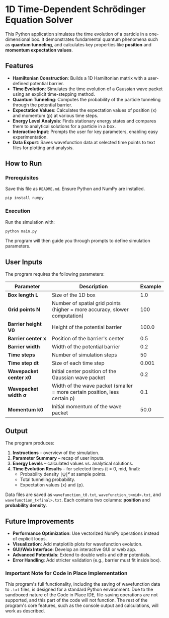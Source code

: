 # **1D Time-Dependent Schrödinger Equation Solver**

This Python application simulates the time evolution of a particle in a one-dimensional box. It demonstrates fundamental quantum phenomena such as **quantum tunneling**, and calculates key properties like **position** and **momentum expectation values**.

## **Features**

- **Hamiltonian Construction**: Builds a 1D Hamiltonian matrix with a user-defined potential barrier.  
- **Time Evolution**: Simulates the time evolution of a Gaussian wave packet using an explicit time-stepping method.  
- **Quantum Tunneling**: Computes the probability of the particle tunneling through the potential barrier.  
- **Expectation Values**: Calculates the expectation values of position ⟨x⟩ and momentum ⟨p⟩ at various time steps.  
- **Energy Level Analysis**: Finds stationary energy states and compares them to analytical solutions for a particle in a box.  
- **Interactive Input**: Prompts the user for key parameters, enabling easy experimentation.  
- **Data Export**: Saves wavefunction data at selected time points to text files for plotting and analysis.

## **How to Run**

### **Prerequisites**

Save this file as `README.md`. Ensure Python and NumPy are installed.

```bash
pip install numpy
```

### **Execution**

Run the simulation with:

```bash
python main.py
```

The program will then guide you through prompts to define simulation parameters.

## **User Inputs**

The program requires the following parameters:

| Parameter              | Description                                                                 | Example |
|-------------------------|-----------------------------------------------------------------------------|---------|
| **Box length L**        | Size of the 1D box                                                         | 1.0     |
| **Grid points N**       | Number of spatial grid points (higher = more accuracy, slower computation) | 100     |
| **Barrier height V0**   | Height of the potential barrier                                            | 100.0   |
| **Barrier center x**    | Position of the barrier's center                                           | 0.5     |
| **Barrier width**       | Width of the potential barrier                                             | 0.2     |
| **Time steps**          | Number of simulation steps                                                 | 50      |
| **Time step dt**        | Size of each time step                                                     | 0.001   |
| **Wavepacket center x0**| Initial center position of the Gaussian wave packet                        | 0.2     |
| **Wavepacket width σ**  | Width of the wave packet (smaller = more certain position, less certain p) | 0.1     |
| **Momentum k0**         | Initial momentum of the wave packet                                        | 50.0    |

## **Output**

The program produces:

1. **Instructions** – overview of the simulation.  
2. **Parameter Summary** – recap of user inputs.  
3. **Energy Levels** – calculated values vs. analytical solutions.  
4. **Time Evolution Results** – for selected times (t = 0, mid, final):  
   - Probability density ∣ψ∣² at sample points.  
   - Total tunneling probability.  
   - Expectation values ⟨x⟩ and ⟨p⟩.

Data files are saved as `wavefunction_t0.txt`, `wavefunction_t<mid>.txt`, and `wavefunction_t<final>.txt`. Each contains two columns: **position** and **probability density**.

## **Future Improvements**

- **Performance Optimization**: Use vectorized NumPy operations instead of explicit loops.  
- **Visualization**: Add matplotlib plots for wavefunction evolution.  
- **GUI/Web Interface**: Develop an interactive GUI or web app.  
- **Advanced Potentials**: Extend to double wells and other potentials.  
- **Error Handling**: Add stricter validation (e.g., barrier must fit inside box).

### Important Note for Code in Place Implementation

This program's full functionality, including the saving of wavefunction data to `.txt` files, is designed for a standard Python environment. Due to the sandboxed nature of the Code in Place IDE, file-saving operations are not supported, and this part of the code will not function. The rest of the program's core features, such as the console output and calculations, will work as described.
